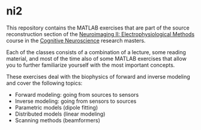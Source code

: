 # ni2

This repository contains the MATLAB exercises that are part of the source reconstruction section of the [Neuroimaging II: Electrophysiological Methods](https://www.ru.nl/courseguides/socsci/courses-osiris/cns/sow-dgcn39-neuroimaging-ii-electrophysiological/) course in the [Cognitive Neuroscience](https://www.ru.nl/courseguides/socsci/research-master/cognitive-neuroscience/) research masters.

Each of the classes consists of a combination of a lecture, some reading material, and most of the time also of some MATLAB exercises that allow you to further familiarize yourself with the most important concepts.

These exercises deal with the biophysics of forward and inverse modeling and cover the following topics:

-   Forward modeling: going from sources to sensors
-   Inverse modeling: going from sensors to sources
  -   Parametric models (dipole fitting)
  -   Distributed models (linear modeling)
  -   Scanning methods (beamformers)
